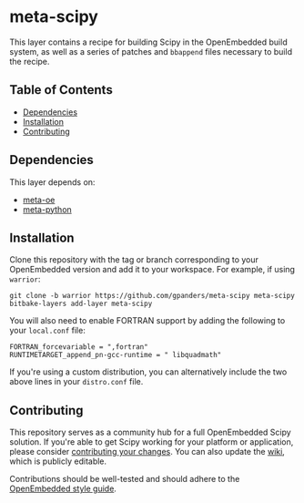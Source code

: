 meta-scipy
==========

This layer contains a recipe for building Scipy in the OpenEmbedded build
system, as well as a series of patches and `bbappend` files necessary to build
the recipe.

Table of Contents
-----------------

- [Dependencies](#dependencies)
- [Installation](#installation)
- [Contributing](#contributing)

Dependencies
------------

This layer depends on:

*  [meta-oe][]
*  [meta-python][]

[meta-oe]: https://layers.openembedded.org/layerindex/branch/master/layer/meta-oe/
[meta-python]: https://layers.openembedded.org/layerindex/branch/master/layer/meta-python/

Installation
------------

Clone this repository with the tag or branch corresponding to your OpenEmbedded
version and add it to your workspace. For example, if using `warrior`:

    git clone -b warrior https://github.com/gpanders/meta-scipy meta-scipy
    bitbake-layers add-layer meta-scipy

You will also need to enable FORTRAN support by adding the following to your
`local.conf` file:

    FORTRAN_forcevariable = ",fortran"
    RUNTIMETARGET_append_pn-gcc-runtime = " libquadmath"

If you're using a custom distribution, you can alternatively include the two
above lines in your `distro.conf` file.

Contributing
------------

This repository serves as a community hub for a full OpenEmbedded Scipy
solution. If you're able to get Scipy working for your platform or application,
please consider [contributing your changes][firstcontributions]. You can also
update the [wiki][], which is publicly editable.

Contributions should be well-tested and should adhere to the [OpenEmbedded
style guide][styleguide].

[firstcontributions]: https://firstcontributions.github.io/
[wiki]: https://github.com/gpanders/meta-scipy/wiki
[styleguide]: https://www.openembedded.org/wiki/Styleguide
